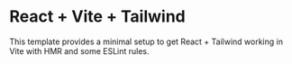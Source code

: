 # React + Vite + Tailwind

This template provides a minimal setup to get React + Tailwind working in Vite with HMR and some ESLint rules.

